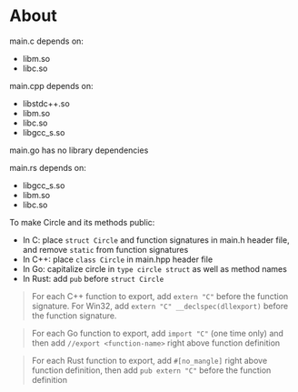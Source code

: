 # About

main.c depends on:
- libm.so
- libc.so

main.cpp depends on:
- libstdc++.so
- libm.so
- libc.so
- libgcc_s.so

main.go has no library dependencies

main.rs depends on:
- libgcc_s.so
- libm.so
- libc.so

To make Circle and its methods public:
- In C: place `struct Circle` and function signatures in main.h header file, and remove `static` from function signatures
- In C++: place `class Circle` in main.hpp header file
- In Go: capitalize circle in `type circle struct` as well as method names
- In Rust: add `pub` before `struct Circle`

> For each C++ function to export, add `extern "C"` before the function signature. For Win32, add `extern "C" __declspec(dllexport)` before the function signature.

> For each Go function to export, add `import "C"` (one time only) and then add `//export <function-name>` right above function definition

> For each Rust function to export, add `#[no_mangle]` right above function definition, then add `pub extern "C"` before the function definition
